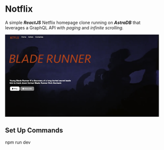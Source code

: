 # Notflix

A simple ***ReactJS*** Netflix homepage clone running on ***AstraDB*** that leverages a GraphQL API with *paging* and *infinite scrolling.*

![image](./img/ui.png)

## Set Up Commands
npm run dev
